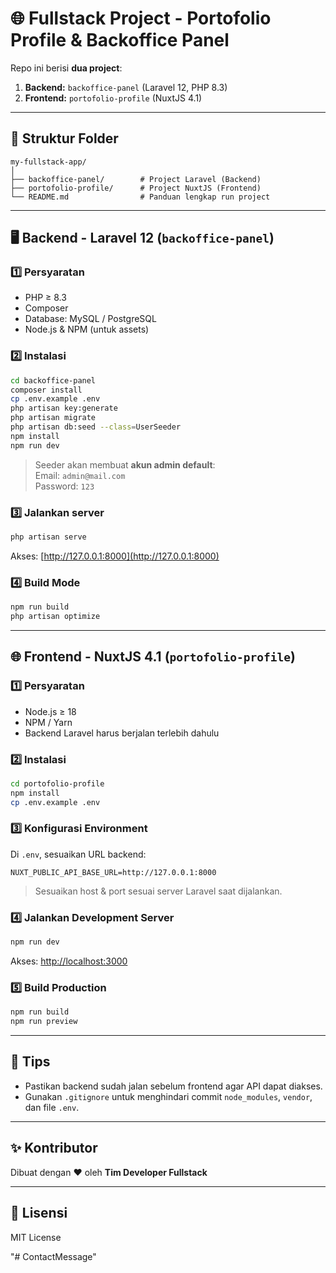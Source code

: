 # 🌐 Fullstack Project - Portofolio Profile & Backoffice Panel

Repo ini berisi **dua project**:

1. **Backend:** `backoffice-panel` (Laravel 12, PHP 8.3)  
2. **Frontend:** `portofolio-profile` (NuxtJS 4.1)

---

## 📂 Struktur Folder

```
my-fullstack-app/
│
├── backoffice-panel/        # Project Laravel (Backend)
├── portofolio-profile/      # Project NuxtJS (Frontend)
└── README.md                # Panduan lengkap run project
```

---

## 🖥️ Backend - Laravel 12 (`backoffice-panel`)

### 1️⃣ Persyaratan

- PHP ≥ 8.3
- Composer
- Database: MySQL / PostgreSQL
- Node.js & NPM (untuk assets)

### 2️⃣ Instalasi

```bash
cd backoffice-panel
composer install
cp .env.example .env
php artisan key:generate
php artisan migrate
php artisan db:seed --class=UserSeeder
npm install
npm run dev
```

> Seeder akan membuat **akun admin default**:  
> Email: `admin@mail.com`  
> Password: `123`

### 3️⃣ Jalankan server

```bash
php artisan serve
```

Akses: [http://127.0.0.1:8000](http://127.0.0.1:8000)

### 4️⃣ Build Mode

```bash
npm run build
php artisan optimize
```

---

## 🌐 Frontend - NuxtJS 4.1 (`portofolio-profile`)

### 1️⃣ Persyaratan

- Node.js ≥ 18
- NPM / Yarn
- Backend Laravel harus berjalan terlebih dahulu

### 2️⃣ Instalasi

```bash
cd portofolio-profile
npm install
cp .env.example .env
```

### 3️⃣ Konfigurasi Environment

Di `.env`, sesuaikan URL backend:

```env
NUXT_PUBLIC_API_BASE_URL=http://127.0.0.1:8000
```

> Sesuaikan host & port sesuai server Laravel saat dijalankan.

### 4️⃣ Jalankan Development Server

```bash
npm run dev
```

Akses: [http://localhost:3000](http://localhost:3000)

### 5️⃣ Build Production

```bash
npm run build
npm run preview
```

---

## 🔧 Tips

- Pastikan backend sudah jalan sebelum frontend agar API dapat diakses.  
- Gunakan `.gitignore` untuk menghindari commit `node_modules`, `vendor`, dan file `.env`.

---

## ✨ Kontributor

Dibuat dengan ❤️ oleh **Tim Developer Fullstack**  

---

## 📄 Lisensi

MIT License

"# ContactMessage" 

